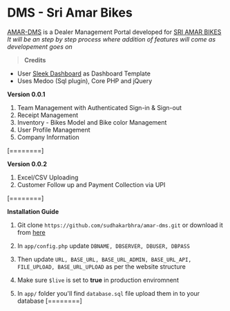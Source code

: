 # **DMS - Sri Amar Bikes**

[AMAR-DMS](http://amardms.tech "AMAR-DMS") is a Dealer Management Portal developed for [SRI AMAR BIKES](https://sriamarbikes.com "SRI AMAR BIKES") 
*It will be an step by step process where addition of features will come as developement goes on*

> **Credits**
- User [Sleek Dashboard](https://sleek.tafcoder.com/ "Sleek Dashboard") as Dashboard Template
- Uses Medoo (Sql plugin), Core PHP and jQuery

**Version 0.0.1**
1. Team Management with Authenticated Sign-in & Sign-out
2. Receipt Management
3. Inventory - Bikes Model and Bike color Management
4. User Profile Management
5. Company Information

[========]

**Version 0.0.2**
1. Excel/CSV  Uploading
2. Customer Follow up and Payment Collection via UPI

[========]

**Installation Guide**

1. Git clone `https://github.com/sudhakarbhra/amar-dms.git` or download it from [here][AMAR DMS]

2.  In `app/config.php` update  `DBNAME, DBSERVER, DBUSER, DBPASS`

3. Then update `URL, BASE_URL, BASE_URL_ADMIN, BASE_URL_API, FILE_UPLOAD, BASE_URL_UPLOAD` as per the website structure

4. Make sure `$live` is set to **true** in production enviromnent

5. In `app/` folder you'll find `database.sql` file upload them in to your database
[========]


[AMAR DMS]: https://github.com/sudhakarbhra/amar-dms "Amar DMS"